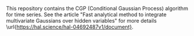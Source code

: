 This repository contains the CGP (Conditional Gaussian Process) algorithm for time series. See the article "Fast analytical method to integrate multivariate Gaussians over hidden variables" for more details \url{https://hal.science/hal-04692487v1/document}.

